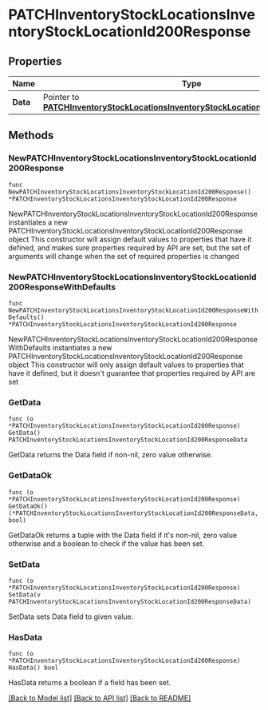 # PATCHInventoryStockLocationsInventoryStockLocationId200Response

## Properties

Name | Type | Description | Notes
------------ | ------------- | ------------- | -------------
**Data** | Pointer to [**PATCHInventoryStockLocationsInventoryStockLocationId200ResponseData**](PATCHInventoryStockLocationsInventoryStockLocationId200ResponseData.md) |  | [optional] 

## Methods

### NewPATCHInventoryStockLocationsInventoryStockLocationId200Response

`func NewPATCHInventoryStockLocationsInventoryStockLocationId200Response() *PATCHInventoryStockLocationsInventoryStockLocationId200Response`

NewPATCHInventoryStockLocationsInventoryStockLocationId200Response instantiates a new PATCHInventoryStockLocationsInventoryStockLocationId200Response object
This constructor will assign default values to properties that have it defined,
and makes sure properties required by API are set, but the set of arguments
will change when the set of required properties is changed

### NewPATCHInventoryStockLocationsInventoryStockLocationId200ResponseWithDefaults

`func NewPATCHInventoryStockLocationsInventoryStockLocationId200ResponseWithDefaults() *PATCHInventoryStockLocationsInventoryStockLocationId200Response`

NewPATCHInventoryStockLocationsInventoryStockLocationId200ResponseWithDefaults instantiates a new PATCHInventoryStockLocationsInventoryStockLocationId200Response object
This constructor will only assign default values to properties that have it defined,
but it doesn't guarantee that properties required by API are set

### GetData

`func (o *PATCHInventoryStockLocationsInventoryStockLocationId200Response) GetData() PATCHInventoryStockLocationsInventoryStockLocationId200ResponseData`

GetData returns the Data field if non-nil, zero value otherwise.

### GetDataOk

`func (o *PATCHInventoryStockLocationsInventoryStockLocationId200Response) GetDataOk() (*PATCHInventoryStockLocationsInventoryStockLocationId200ResponseData, bool)`

GetDataOk returns a tuple with the Data field if it's non-nil, zero value otherwise
and a boolean to check if the value has been set.

### SetData

`func (o *PATCHInventoryStockLocationsInventoryStockLocationId200Response) SetData(v PATCHInventoryStockLocationsInventoryStockLocationId200ResponseData)`

SetData sets Data field to given value.

### HasData

`func (o *PATCHInventoryStockLocationsInventoryStockLocationId200Response) HasData() bool`

HasData returns a boolean if a field has been set.


[[Back to Model list]](../README.md#documentation-for-models) [[Back to API list]](../README.md#documentation-for-api-endpoints) [[Back to README]](../README.md)


